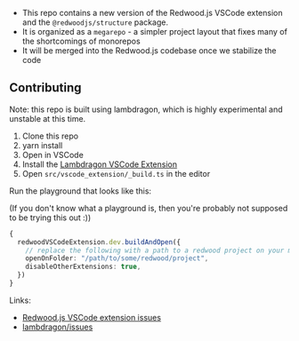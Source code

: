- This repo contains a new version of the Redwood.js VSCode extension and the `@redwoodjs/structure` package.
- It is organized as a `megarepo` - a simpler project layout that fixes many of the shortcomings of monorepos
- It will be merged into the Redwood.js codebase once we stabilize the code


## Contributing

Note: this repo is built using lambdragon, which is highly experimental and unstable at this time.

1. Clone this repo
2. yarn install
3. Open in VSCode
4. Install the [Lambdragon VSCode Extension](https://marketplace.visualstudio.com/items?itemName=decoupled.lambdragon)
5. Open `src/vscode_extension/_build.ts` in the editor

Run the playground that looks like this:

(If you don't know what a playground is, then you're probably not supposed to be trying this out :))

```ts
{
  redwoodVSCodeExtension.dev.buildAndOpen({
    // replace the following with a path to a redwood project on your machine
    openOnFolder: "/path/to/some/redwood/project",
    disableOtherExtensions: true,
  })
}
```

Links:

* [Redwood.js VSCode extension issues](https://github.com/decoupled/redwood-megarepo/issues)
* [lambdragon/issues](https://github.com/decoupled/lambdragon/issues)
